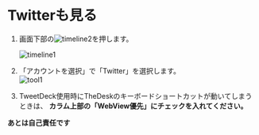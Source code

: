 # Twitterも見る

1. 画面下部の![timeline2](https://dl.thedesk.top/media/timeline2.PNG)を押します。

   ![timeline1](https://dl.thedesk.top/media/timeline1.PNG)

2. 「アカウントを選択」で「Twitter」を選択します。  
![tool1](https://dl.thedesk.top/media/tool1.PNG)  
  
3. TweetDeck使用時にTheDeskのキーボードショートカットが動いてしまうときは、 __カラム上部の「WebView優先」にチェックを入れてください。__
  
__あとは自己責任です__
